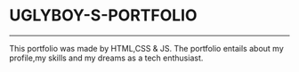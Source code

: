 <h1>UGLYBOY-S-PORTFOLIO</h1>
<hr>
This portfolio was made by HTML,CSS & JS. 
The portfolio entails about my profile,my skills and my dreams as a tech enthusiast. 
